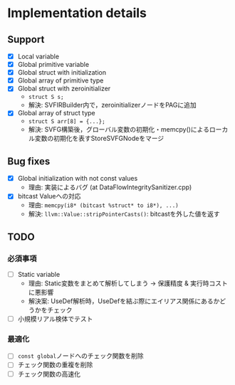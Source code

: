 # Implementation details

## Support

- [x] Local variable
- [x] Global primitive variable
- [x] Global struct with initialization
- [x] Global array of primitive type
- [x] Global struct with zeroinitializer
  - `struct S s;`
  - 解決: SVFIRBuilder内で，zeroinitializerノードをPAGに追加
- [x] Global array of struct type
  - `struct S arr[8] = {...};`
  - 解決: SVFG構築後，グローバル変数の初期化・memcpy()によるローカル変数の初期化を表すStoreSVFGNodeをマージ

## Bug fixes

- [x] Global initialization with not const values
  - 理由: 実装によるバグ (at DataFlowIntegritySanitizer.cpp)
- [x] bitcast Valueへの対応
  - 理由: `memcpy(i8* (bitcast %struct* to i8*), ...)`
  - 解決: `llvm::Value::stripPointerCasts()`: bitcastを外した値を返す

## TODO

### 必須事項

- [ ] Static variable
  - 理由: Static変数をまとめて解析してしまう &rarr; 保護精度 & 実行時コストに悪影響
  - 解決案: UseDef解析時，UseDefを結ぶ際にエイリアス関係にあるかどうかをチェック
- [ ] 小規模リアル検体でテスト

### 最適化

- [ ] `const global`ノードへのチェック関数を削除
- [ ] チェック関数の重複を削除
- [ ] チェック関数の高速化